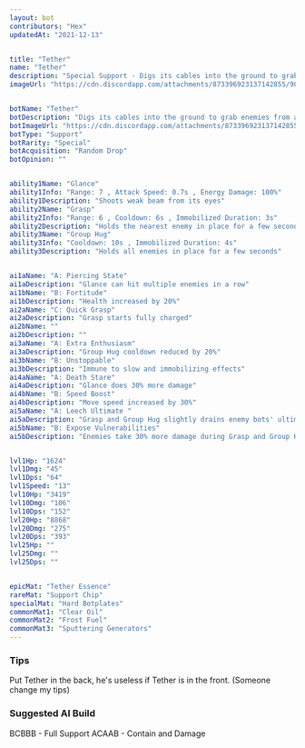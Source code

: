 ```yaml
---
layout: bot
contributors: "Hex"
updatedAt: "2021-12-13"


title: "Tether"
name: "Tether"
description: "Special Support - Digs its cables into the ground to grab enemies from afar and hold them in place. Tether isn't afraid to get its hands dirty."
imageUrl: "https://cdn.discordapp.com/attachments/873396923137142855/902085059228618782/1635144196654.png"


botName: "Tether"
botDescription: "Digs its cables into the ground to grab enemies from afar and hold them in place. Tether isn't afraid to get its hands dirty."
botImageUrl: "https://cdn.discordapp.com/attachments/873396923137142855/902085059228618782/1635144196654.png"
botType: "Support"
botRarity: "Special"
botAcquisition: "Random Drop"
botOpinion: ""


ability1Name: "Glance"
ability1Info: "Range: 7 , Attack Speed: 0.7s , Energy Damage: 100%"
ability1Description: "Shoots weak beam from its eyes"
ability2Name: "Grasp"
ability2Info: "Range: 6 , Cooldown: 6s , Immobilized Duration: 3s"
ability2Description: "Holds the nearest enemy in place for a few seconds"
ability3Name: "Group Hug"
ability3Info: "Cooldown: 10s , Immobilized Duration: 4s"
ability3Description: "Holds all enemies in place for a few seconds"


ai1aName: "A: Piercing State"
ai1aDescription: "Glance can hit multiple enemies in a row"
ai1bName: "B: Fortitude"
ai1bDescription: "Health increased by 20%"
ai2aName: "C: Quick Grasp"
ai2aDescription: "Grasp starts fully charged"
ai2bName: ""
ai2bDescription: ""
ai3aName: "A: Extra Enthusiasm"
ai3aDescription: "Group Hug cooldown reduced by 20%"
ai3bName: "B: Unstoppable"
ai3bDescription: "Immune to slow and immobilizing effects"
ai4aName: "A: Death Stare"
ai4aDescription: "Glance does 30% more damage"
ai4bName: "B: Speed Boost"
ai4bDescription: "Move speed increased by 30%"
ai5aName: "A: Leech Ultimate "
ai5aDescription: "Grasp and Group Hug slightly drains enemy bots' ultimate abilities"
ai5bName: "B: Expose Vulnerabilities"
ai5bDescription: "Enemies take 30% more damage during Grasp and Group Hug"


lvl1Hp: "1624"
lvl1Dmg: "45"
lvl1Dps: "64"
lvl1Speed: "13"
lvl10Hp: "3419"
lvl10Dmg: "106"
lvl10Dps: "152"
lvl20Hp: "8868"
lvl20Dmg: "275"
lvl20Dps: "393"
lvl25Hp: ""
lvl25Dmg: ""
lvl25Dps: ""


epicMat: "Tether Essence"
rareMat: "Support Chip"
specialMat: "Hard Botplates"
commonMat1: "Clear Oil"
commonMat2: "Frost Fuel"
commonMat3: "Sputtering Generators"
---
```


### Tips

Put Tether in the back, he's useless if Tether is in the front. (Someone change my tips)

### Suggested AI Build

BCBBB - Full Support
ACAAB - Contain and Damage
